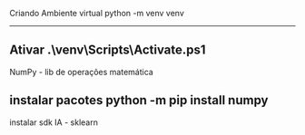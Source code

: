 Criando Ambiente virtual 
python -m venv venv 

------------------------
Ativar
.\venv\Scripts\Activate.ps1
--------------------------------
NumPy - lib de operações matemática


instalar pacotes 
python -m pip install numpy
------------------------

instalar sdk IA - sklearn


